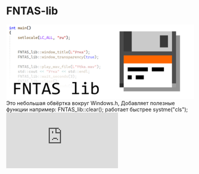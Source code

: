 # FNTAS-lib
![Логотип](https://raw.githubusercontent.com/FerrumNitka/FNTAS-lib/refs/heads/main/images/FNTAS%20lib%20logo.png?token=GHSAT0AAAAAADJLTWP42WAFJTVZ42G274LY2FWURYA)
Это небольшая обвёртка вокруг Windows.h, Добавляет полезные функции например: FNTAS_lib::clear(); работает быстрее systme("cls");
![Документация](https://github.com/FerrumNitka/FNTAS-lib/blob/main/%D0%94%D0%BE%D0%BA%D1%83%D0%BC%D0%B5%D0%BD%D1%82%D0%B0%D1%86%D0%B8%D1%8F.txt "Перейти")

